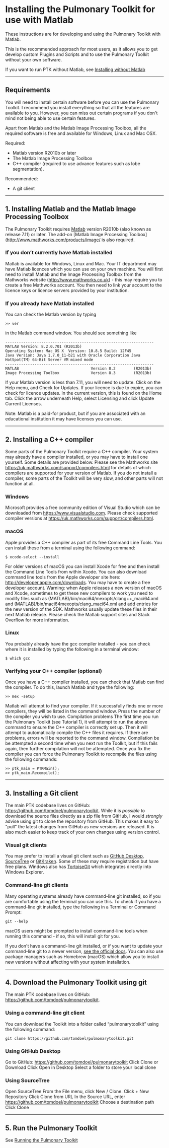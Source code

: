 # Installing the Pulmonary Toolkit for use with Matlab

These instructions are for developing and using the Pulmonary Toolkit with Matlab.

This is the recommended approach for most users, as it allows you to get develop custom Plugins and Scripts and to use  the Pulmonary Toolkit without your own software.

If you want to run PTK without Matlab, see [Installing without Matlab](../installing/installing-without-matlab)

---

## Requirements

You will need to install certain software before you can use the Pulmonary Toolkit. I recommend you install everything so that all the features are available to you. However, you can miss out certain programs if you don't mind not being able to use certain features.

Apart from Matlab and the Matlab Image Processing Toolbox, all the required software is free and available for Windows, Linux and Mac OSX.

Required:
  * Matlab version R2010b or later
  * The Matlab Image Processing Toolbox
  * C++ compiler (required to use advance features such as lobe segmentation).

Recommended:
* A git client
---

## 1. Installing Matlab and the Matlab Image Processing Toolbox

The Pulmonary Toolkit requires [Matlab](http://www.mathworks.com/products/matlab/) version R2010b (also known as release 7.11) or later. The add-on [Matlab Image Processing Toolbox](http://www.mathworks.com/products/image/ is also required.


### If you don’t currently have Matlab installed

Matlab is available for Windows, Linux and Mac. Your IT department may have Matlab licences which you can use on your own machine. You will first need to install Matlab and the Image Processing Toolbox from the Mathworks website (http://www.mathworks.co.uk) - this may require you to create a free Mathworks account. You then need to link your account to the licence keys or licence servers provided by your institution.


### If you already have Matlab installed

You can check the Matlab version by typing
```
>> ver
```

in the Matlab command window. You should see something like

```
------------------------------------------------------------------
MATLAB Version: 8.2.0.701 (R2013b)
Operating System: Mac OS X  Version: 10.8.5 Build: 12F45
Java Version: Java 1.7.0_11-b21 with Oracle Corporation Java HotSpot(TM) 64-Bit Server VM mixed mode
------------------------------------------------------------------
MATLAB                                Version 8.2        (R2013b)
Image Processing Toolbox              Version 8.3        (R2013b)
```
If your Matlab version is less than 7.11, you will need to update. Click on the Help menu, and Check for Updates.
If your licence is due to expire, you can check for licence updates. In the current version, this is found on the Home tab. Click the arrow underneath Help, select Licensing and click Update Current Licenses.

Note: Matlab is a paid-for product, but if you are associated with an educational institution it may have licenses you can use.




---

## 2. Installing a C++ compiler

Some parts of the Pulmonary Toolkit require a C++ compiler. Your system may already have a compiler installed, or you may have to install one yourself. Some details are provided below. Please see the Mathworks site https://uk.mathworks.com/support/compilers.html for details of which compilers are supported for your version of Matlab.
If you do not install a compiler, some parts of the Toolkit will be very slow, and other parts will not function at all.

### Windows

Microsoft provides a free community edition of Visual Studio which can be downloaded from https://www.visualstudio.com. Please check supported compiler versions at https://uk.mathworks.com/support/compilers.html.


### macOS

Apple provides a C++ compiler as part of its free Command Line Tools. You can install these from a terminal using the following command:
```
$ xcode-select --install
```

For older versions of macOS you can install Xcode for free and then install the Command Line Tools from within Xcode. You can also download command line tools from the Apple developer site here: http://developer.apple.com/downloads. You may have to create a free developer account.
Warning: when Apple releases a new version of macOS and Xcode, sometimes to get these new compilers to work you need to modify files such as  (MATLAB)/bin/maci64/mexopts/clang++_maci64.xml and (MATLAB)/bin/maci64mexopts/clang_maci64.xml and add entries for the new version of the SDK. Mathworks usually update these files in their next Matlab release. Please check the Matlab support sites and Stack Overflow for more information.



### Linux
You probably already have the gcc compiler installed - you can check where it is installed by typing the following in a terminal window:
```
$ which gcc
```

### Verifying your C++ compiler (optional)

Once you have a C++ compiler installed, you can check that Matlab can find the compiler. To do this, launch Matlab and type the following:
```
>> mex -setup
```

Matlab will attempt to find your compiler. If it successfully finds one or more compilers, they will be listed in the command window. Press the number of the compiler you wish to use.
Compilation problems
The first time you run the Pulmonary Toolkit (see Tutorial 1), it will attempt to run the above command to ensure the C++ compiler is correctly set up. Then it will attempt to automatically compile the C++ files it requires. If there are problems, errors will be reported to the command window. Compilation be be attempted a second time when you next run the Toolkit, but if this fails again, then further compilation will not be attempted. Once you fix the compiler you can force the Pulmonary Toolkit to recompile the files using the following commands:
```
>> ptk_main = PTKMain();
>> ptk_main.Recompile();
```


---

## 3. Installing a Git client

The main PTK codebase lives on GitHub: https://github.com/tomdoel/pulmonarytoolkit. While it is _possible_ to download the source files directly as a zip file from GitHub, I would _strongly_ advise using git to clone the repository from GitHub. This makes it easy to "pull" the latest changes from GitHub as new versions are released. It is also much easier to keep track of your own changes using version control.

### Visual git clients

You may prefer to install a visual git client such as [GitHub Desktop](https://desktop.github.com), [SourceTree](https://www.sourcetreeapp.com) or [GitKraken](https://www.gitkraken.com). Some of these may require registration but have free plans. Windows also has [TortoiseGit](https://tortoisegit.org) which integrates directly into Windows Explorer.

### Command-line git clients

Many operating systems already have command-line git installed, so if you are comfortable using the terminal you can use this. To check if you have a command-line git installed, type the following in a Terminal or Command Prompt:
```
git --help
```

macOS users might be prompted to install command-line tools when running this command - if so, this will install git for you.

If you don't have a command-line git installed, or if you want to update your command-line git to a newer version, [see the official docs](https://git-scm.com/book/en/v2/Getting-Started-Installing-Git). You can also use package managers such as Homebrew (macOS) which allow you to install new versions without affecting with your system installation.


---

## 4. Download the Pulmonary Toolkit using git

The main PTK codebase lives on GitHub: https://github.com/tomdoel/pulmonarytoolkit.

### Using a command-line git client
You can download the Toolkit into a folder called “pulmonarytoolkit” using the following command:
```
git clone https://github.com/tomdoel/pulmonarytoolkit.git
```

### Using GitHub Desktop

Go to GitHub: https://github.com/tomdoel/pulmonarytoolkit
Click Clone or Download
Click Open in Desktop
Select a folder to store your local clone

### Using SourceTree

Open SourceTree
From the File menu, click New / Clone.
Click + New Repository
Click Clone from URL
In the Source URL, enter https://github.com/tomdoel/pulmonarytoolkit
Choose a destination path
Click Clone


---

## 5. Run the Pulmonary Toolkit

See [Running the Pulmonary Toolkit](../installing/running)
